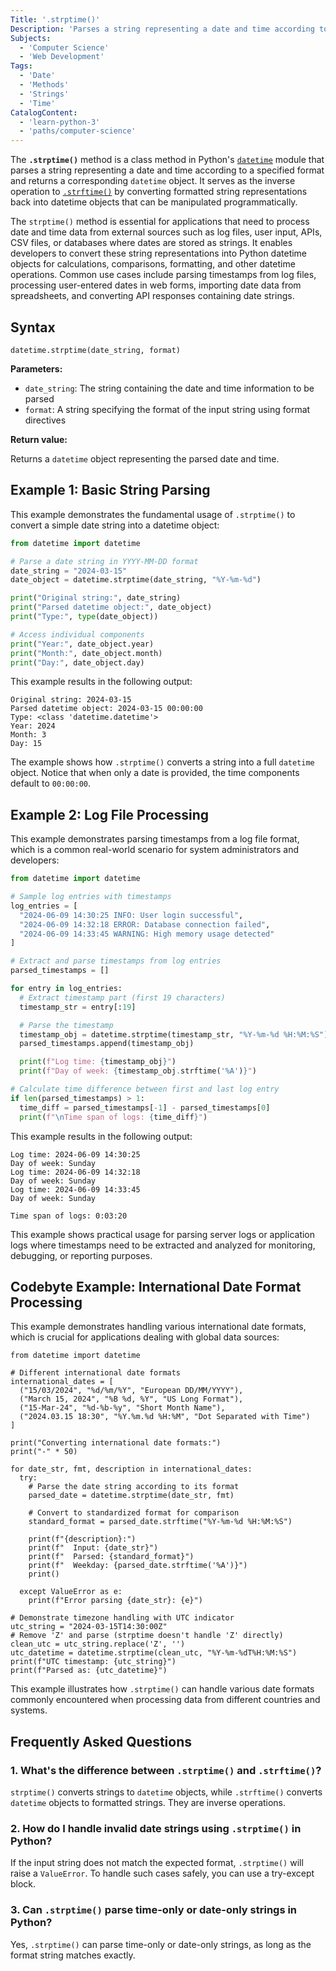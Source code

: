 ```yaml
---
Title: '.strptime()'
Description: 'Parses a string representing a date and time according to a specified format and returns a `datetime` object'
Subjects:
  - 'Computer Science'
  - 'Web Development'
Tags:
  - 'Date'
  - 'Methods'
  - 'Strings'
  - 'Time'
CatalogContent:
  - 'learn-python-3'
  - 'paths/computer-science'
---
```


The **`.strptime()`** method is a class method in Python's [`datetime`](https://www.codecademy.com/resources/docs/python/dates) module that parses a string representing a date and time according to a specified format and returns a corresponding `datetime` object. It serves as the inverse operation to [`.strftime()`](https://www.codecademy.com/resources/docs/python/time-module/strftime) by converting formatted string representations back into datetime objects that can be manipulated programmatically.

The `strptime()` method is essential for applications that need to process date and time data from external sources such as log files, user input, APIs, CSV files, or databases where dates are stored as strings. It enables developers to convert these string representations into Python datetime objects for calculations, comparisons, formatting, and other datetime operations. Common use cases include parsing timestamps from log files, processing user-entered dates in web forms, importing date data from spreadsheets, and converting API responses containing date strings.

## Syntax

```pseudo
datetime.strptime(date_string, format)
```

**Parameters:**

- `date_string`: The string containing the date and time information to be parsed
- `format`: A string specifying the format of the input string using format directives

**Return value:**

Returns a `datetime` object representing the parsed date and time.

## Example 1: Basic String Parsing

This example demonstrates the fundamental usage of `.strptime()` to convert a simple date string into a datetime object:

```py
from datetime import datetime

# Parse a date string in YYYY-MM-DD format
date_string = "2024-03-15"
date_object = datetime.strptime(date_string, "%Y-%m-%d")

print("Original string:", date_string)
print("Parsed datetime object:", date_object)
print("Type:", type(date_object))

# Access individual components
print("Year:", date_object.year)
print("Month:", date_object.month)
print("Day:", date_object.day)
```

This example results in the following output:

```shell
Original string: 2024-03-15
Parsed datetime object: 2024-03-15 00:00:00
Type: <class 'datetime.datetime'>
Year: 2024
Month: 3
Day: 15
```

The example shows how `.strptime()` converts a string into a full `datetime` object. Notice that when only a date is provided, the time components default to `00:00:00`.

## Example 2: Log File Processing

This example demonstrates parsing timestamps from a log file format, which is a common real-world scenario for system administrators and developers:

```py
from datetime import datetime

# Sample log entries with timestamps
log_entries = [
  "2024-06-09 14:30:25 INFO: User login successful",
  "2024-06-09 14:32:18 ERROR: Database connection failed",
  "2024-06-09 14:33:45 WARNING: High memory usage detected"
]

# Extract and parse timestamps from log entries
parsed_timestamps = []

for entry in log_entries:
  # Extract timestamp part (first 19 characters)
  timestamp_str = entry[:19]

  # Parse the timestamp
  timestamp_obj = datetime.strptime(timestamp_str, "%Y-%m-%d %H:%M:%S")
  parsed_timestamps.append(timestamp_obj)

  print(f"Log time: {timestamp_obj}")
  print(f"Day of week: {timestamp_obj.strftime('%A')}")

# Calculate time difference between first and last log entry
if len(parsed_timestamps) > 1:
  time_diff = parsed_timestamps[-1] - parsed_timestamps[0]
  print(f"\nTime span of logs: {time_diff}")
```

This example results in the following output:

```shell
Log time: 2024-06-09 14:30:25
Day of week: Sunday
Log time: 2024-06-09 14:32:18
Day of week: Sunday
Log time: 2024-06-09 14:33:45
Day of week: Sunday

Time span of logs: 0:03:20
```

This example shows practical usage for parsing server logs or application logs where timestamps need to be extracted and analyzed for monitoring, debugging, or reporting purposes.

## Codebyte Example: International Date Format Processing

This example demonstrates handling various international date formats, which is crucial for applications dealing with global data sources:

```codebyte/python
from datetime import datetime

# Different international date formats
international_dates = [
  ("15/03/2024", "%d/%m/%Y", "European DD/MM/YYYY"),
  ("March 15, 2024", "%B %d, %Y", "US Long Format"),
  ("15-Mar-24", "%d-%b-%y", "Short Month Name"),
  ("2024.03.15 18:30", "%Y.%m.%d %H:%M", "Dot Separated with Time")
]

print("Converting international date formats:")
print("-" * 50)

for date_str, fmt, description in international_dates:
  try:
    # Parse the date string according to its format
    parsed_date = datetime.strptime(date_str, fmt)

    # Convert to standardized format for comparison
    standard_format = parsed_date.strftime("%Y-%m-%d %H:%M:%S")

    print(f"{description}:")
    print(f"  Input: {date_str}")
    print(f"  Parsed: {standard_format}")
    print(f"  Weekday: {parsed_date.strftime('%A')}")
    print()

  except ValueError as e:
    print(f"Error parsing {date_str}: {e}")

# Demonstrate timezone handling with UTC indicator
utc_string = "2024-03-15T14:30:00Z"
# Remove 'Z' and parse (strptime doesn't handle 'Z' directly)
clean_utc = utc_string.replace('Z', '')
utc_datetime = datetime.strptime(clean_utc, "%Y-%m-%dT%H:%M:%S")
print(f"UTC timestamp: {utc_string}")
print(f"Parsed as: {utc_datetime}")
```

This example illustrates how `.strptime()` can handle various date formats commonly encountered when processing data from different countries and systems.

## Frequently Asked Questions

### 1. What's the difference between `.strptime()` and `.strftime()`?

`strptime()` converts strings to `datetime` objects, while `.strftime()` converts `datetime` objects to formatted strings. They are inverse operations.

### 2. How do I handle invalid date strings using `.strptime()` in Python?

If the input string does not match the expected format, `.strptime()` will raise a `ValueError`. To handle such cases safely, you can use a try-except block.

### 3. Can `.strptime()` parse time-only or date-only strings in Python?

Yes, `.strptime()` can parse time-only or date-only strings, as long as the format string matches exactly.
